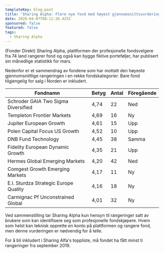 ```yaml
---
templateKey: blog-post
title: 'Sharing Alpha: Flere nye fond med høyest gjennomsnittsvurdering'
date: 2020-04-07T08:11:26.425Z
sponsored: false
featured: false
tags:
  - Sharing Alpha
---
```

(Fonder Direkt) Sharing Alpha, plattformen der profesjonelle fondsvelgere fra 74 land rangerer fond og også kan bygge fiktive porteføljer, har publisert sin månedlige statistikk for mars.



Nedenfor er et sammendrag av fondene som har mottatt den høyeste gjennomsnittlige rangeringen i en rekke fondskategorier. Bare fond tilgjengelig for salg i Norden er inkludert.

<!--StartFragment-->

| **Fondnamn**                          | **Betyg** | **Antal** | **Föregående** |
| ------------------------------------- | --------- | --------- | -------------- |
| Schroder GAIA Two Sigma Diversified   | 4,74      | 22        | Ned            |
| Templeton Frontier Markets            | 4,69      | 16        | Ny             |
| Jupiter European Growth               | 4,61      | 15        | Upp            |
| Polen Capital Focus US Growth         | 4,52      | 10        | Upp            |
| DNB Fund Technology                   | 4,45      | 38        | Samma          |
| Fidelity European Dynamic Growth      | 4,35      | 21        | Upp            |
| Hermes Global Emerging Markets        | 4,20      | 42        | Ned            |
| Comgest Growth Emerging Markets       | 4,17      | 11        | Ny             |
| E.I. Sturdza Strategic Europe Quality | 4,16      | 18        | Ny             |
| Carmignac Pf Unconstrained Global     | 4,01      | 32        | Ny             |

<!--EndFragment-->

Ved sammenstilling tar Sharing Alpha kun hensyn til rangeringer satt av brukere som kan identifisere seg som profesjonelle fondskjøpere. Hvem som helst kan teknisk opprette en konto på plattformen og rangere fond, men denne vurderingen er nødvendig for å telle.



For å bli inkludert i Sharing Alfa's toppliste, må fondet ha fått minst ti rangeringer fra september 2019.
